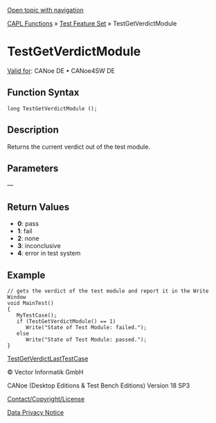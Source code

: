 [Open topic with navigation](../../../../../CANoeDEFamily.htm#Topics/CAPLFunctions/Test/Functions/CAPLfunctionTestGetVerdictModule.md)

[CAPL Functions](../../CAPLfunctions.md) » [Test Feature Set](../CAPLfunctionsTFSOverview.md) » TestGetVerdictModule

# TestGetVerdictModule

[Valid for](../../../Shared/FeatureAvailability.md): CANoe DE • CANoe4SW DE

## Function Syntax

```plaintext
long TestGetVerdictModule ();
```

## Description

Returns the current verdict out of the test module.

## Parameters

—

## Return Values

- **0**: pass
- **1**: fail
- **2**: none
- **3**: inconclusive
- **4**: error in test system

## Example

```plaintext
// gets the verdict of the test module and report it in the Write Window
void MainTest()
{
   MyTestCase();
   if (TestGetVerdictModule() == 1)
      Write("State of Test Module: failed.");
   else
      Write("State of Test Module: passed.");
}
```

[TestGetVerdictLastTestCase](CAPLfunctionTestGetVerdictLastTestCase.md)

© Vector Informatik GmbH

CANoe (Desktop Editions & Test Bench Editions) Version 18 SP3

[Contact/Copyright/License](../../../Shared/ContactCopyrightLicense.md)

[Data Privacy Notice](https://www.vector.com/int/en/company/get-info/privacy-policy/)
